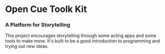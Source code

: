 # Open Cue Toolk Kit 

### A Platform for Storytelling
This project encourages storytelling through some acting apps and some tools to make more. It's built to be a good introduction to programming and trying out new ideas. 
